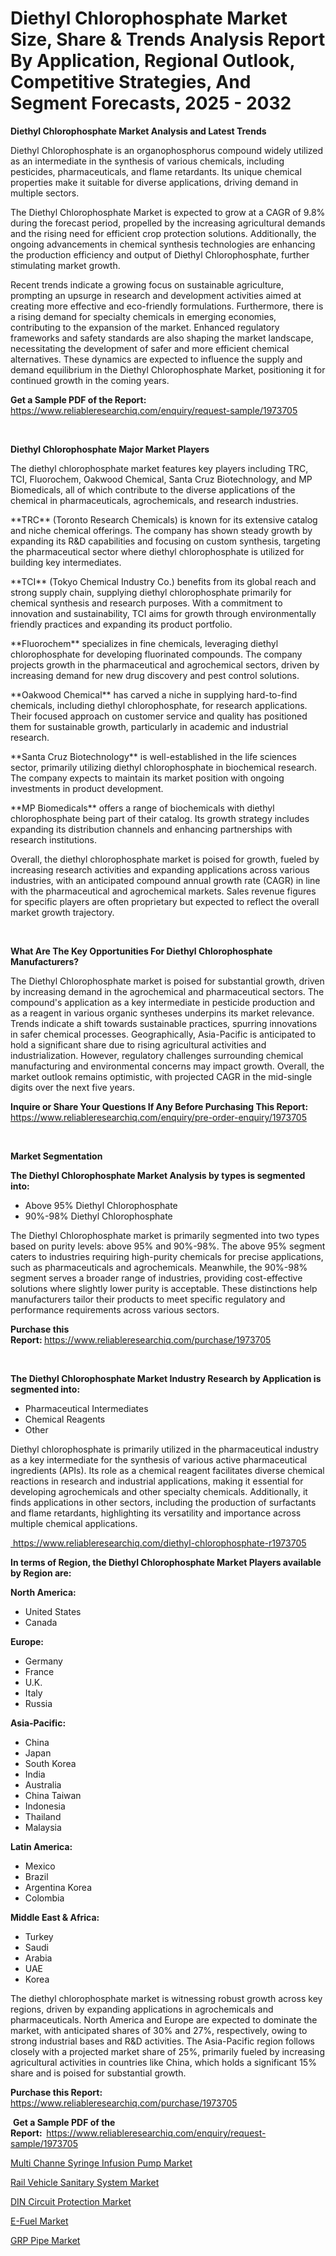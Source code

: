 <p><h1>Diethyl Chlorophosphate Market Size, Share & Trends Analysis Report By Application, Regional Outlook, Competitive Strategies, And Segment Forecasts, 2025 - 2032</h1></p><p><strong>Diethyl Chlorophosphate Market Analysis and Latest Trends</strong></p>
<p><p>Diethyl Chlorophosphate is an organophosphorus compound widely utilized as an intermediate in the synthesis of various chemicals, including pesticides, pharmaceuticals, and flame retardants. Its unique chemical properties make it suitable for diverse applications, driving demand in multiple sectors.</p><p>The Diethyl Chlorophosphate Market is expected to grow at a CAGR of 9.8% during the forecast period, propelled by the increasing agricultural demands and the rising need for efficient crop protection solutions. Additionally, the ongoing advancements in chemical synthesis technologies are enhancing the production efficiency and output of Diethyl Chlorophosphate, further stimulating market growth.</p><p>Recent trends indicate a growing focus on sustainable agriculture, prompting an upsurge in research and development activities aimed at creating more effective and eco-friendly formulations. Furthermore, there is a rising demand for specialty chemicals in emerging economies, contributing to the expansion of the market. Enhanced regulatory frameworks and safety standards are also shaping the market landscape, necessitating the development of safer and more efficient chemical alternatives. These dynamics are expected to influence the supply and demand equilibrium in the Diethyl Chlorophosphate Market, positioning it for continued growth in the coming years.</p></p>
<p><strong>Get a Sample PDF of the Report:&nbsp;</strong> <a href="https://www.reliableresearchiq.com/enquiry/request-sample/1973705?utm_campaign=2222&utm_medium=2&utm_source=Github&utm_content=ia&utm_term=31012025&utm_id=diethyl-chlorophosphate">https://www.reliableresearchiq.com/enquiry/request-sample/1973705</a></p>
<p>&nbsp;</p>
<p><strong>Diethyl Chlorophosphate Major Market Players</strong></p>
<p><p>The diethyl chlorophosphate market features key players including TRC, TCI, Fluorochem, Oakwood Chemical, Santa Cruz Biotechnology, and MP Biomedicals, all of which contribute to the diverse applications of the chemical in pharmaceuticals, agrochemicals, and research industries.</p><p>**TRC** (Toronto Research Chemicals) is known for its extensive catalog and niche chemical offerings. The company has shown steady growth by expanding its R&D capabilities and focusing on custom synthesis, targeting the pharmaceutical sector where diethyl chlorophosphate is utilized for building key intermediates. </p><p>**TCI** (Tokyo Chemical Industry Co.) benefits from its global reach and strong supply chain, supplying diethyl chlorophosphate primarily for chemical synthesis and research purposes. With a commitment to innovation and sustainability, TCI aims for growth through environmentally friendly practices and expanding its product portfolio.</p><p>**Fluorochem** specializes in fine chemicals, leveraging diethyl chlorophosphate for developing fluorinated compounds. The company projects growth in the pharmaceutical and agrochemical sectors, driven by increasing demand for new drug discovery and pest control solutions.</p><p>**Oakwood Chemical** has carved a niche in supplying hard-to-find chemicals, including diethyl chlorophosphate, for research applications. Their focused approach on customer service and quality has positioned them for sustainable growth, particularly in academic and industrial research.</p><p>**Santa Cruz Biotechnology** is well-established in the life sciences sector, primarily utilizing diethyl chlorophosphate in biochemical research. The company expects to maintain its market position with ongoing investments in product development.</p><p>**MP Biomedicals** offers a range of biochemicals with diethyl chlorophosphate being part of their catalog. Its growth strategy includes expanding its distribution channels and enhancing partnerships with research institutions.</p><p>Overall, the diethyl chlorophosphate market is poised for growth, fueled by increasing research activities and expanding applications across various industries, with an anticipated compound annual growth rate (CAGR) in line with the pharmaceutical and agrochemical markets. Sales revenue figures for specific players are often proprietary but expected to reflect the overall market growth trajectory.</p></p>
<p>&nbsp;</p>
<p><strong>What Are The Key Opportunities For Diethyl Chlorophosphate Manufacturers?</strong></p>
<p><p>The Diethyl Chlorophosphate market is poised for substantial growth, driven by increasing demand in the agrochemical and pharmaceutical sectors. The compound's application as a key intermediate in pesticide production and as a reagent in various organic syntheses underpins its market relevance. Trends indicate a shift towards sustainable practices, spurring innovations in safer chemical processes. Geographically, Asia-Pacific is anticipated to hold a significant share due to rising agricultural activities and industrialization. However, regulatory challenges surrounding chemical manufacturing and environmental concerns may impact growth. Overall, the market outlook remains optimistic, with projected CAGR in the mid-single digits over the next five years.</p></p>
<p><strong>Inquire or Share Your Questions If Any Before Purchasing This Report:</strong> <a href="https://www.reliableresearchiq.com/enquiry/pre-order-enquiry/1973705?utm_campaign=2222&utm_medium=2&utm_source=Github&utm_content=ia&utm_term=31012025&utm_id=diethyl-chlorophosphate">https://www.reliableresearchiq.com/enquiry/pre-order-enquiry/1973705</a></p>
<p>&nbsp;</p>
<p><strong>Market Segmentation</strong></p>
<p><strong>The Diethyl Chlorophosphate Market Analysis by types is segmented into:</strong></p>
<p><ul><li>Above 95% Diethyl Chlorophosphate</li><li>90%-98% Diethyl Chlorophosphate</li></ul></p>
<p><p>The Diethyl Chlorophosphate market is primarily segmented into two types based on purity levels: above 95% and 90%-98%. The above 95% segment caters to industries requiring high-purity chemicals for precise applications, such as pharmaceuticals and agrochemicals. Meanwhile, the 90%-98% segment serves a broader range of industries, providing cost-effective solutions where slightly lower purity is acceptable. These distinctions help manufacturers tailor their products to meet specific regulatory and performance requirements across various sectors.</p></p>
<p><strong>Purchase this Report:&nbsp;</strong><a href="https://www.reliableresearchiq.com/purchase/1973705?utm_campaign=2222&utm_medium=2&utm_source=Github&utm_content=ia&utm_term=31012025&utm_id=diethyl-chlorophosphate">https://www.reliableresearchiq.com/purchase/1973705</a></p>
<p>&nbsp;</p>
<p><strong>The Diethyl Chlorophosphate Market Industry Research by Application is segmented into:</strong></p>
<p><ul><li>Pharmaceutical Intermediates</li><li>Chemical Reagents</li><li>Other</li></ul></p>
<p><p>Diethyl chlorophosphate is primarily utilized in the pharmaceutical industry as a key intermediate for the synthesis of various active pharmaceutical ingredients (APIs). Its role as a chemical reagent facilitates diverse chemical reactions in research and industrial applications, making it essential for developing agrochemicals and other specialty chemicals. Additionally, it finds applications in other sectors, including the production of surfactants and flame retardants, highlighting its versatility and importance across multiple chemical applications.</p></p>
<p><a href="https://www.reliableresearchiq.com/diethyl-chlorophosphate-r1973705?utm_campaign=2222&utm_medium=2&utm_source=Github&utm_content=ia&utm_term=31012025&utm_id=diethyl-chlorophosphate">&nbsp;https://www.reliableresearchiq.com/diethyl-chlorophosphate-r1973705</a></p>
<p><strong>In terms of Region, the Diethyl Chlorophosphate Market Players available by Region are:</strong></p>
<p>
    <p> <strong> North America: </strong>
        <ul>
            <li>United States</li>
            <li>Canada</li>
        </ul>
        </p> 
    <p> <strong> Europe: </strong>
        <ul>
            <li>Germany</li>
            <li>France</li>
            <li>U.K.</li>
            <li>Italy</li>
            <li>Russia</li>
        </ul>
        </p> 
    <p> <strong> Asia-Pacific: </strong>
        <ul>
            <li>China</li>
            <li>Japan</li>
            <li>South Korea</li>
            <li>India</li>
            <li>Australia</li>
            <li>China Taiwan</li>
            <li>Indonesia</li>
            <li>Thailand</li>
            <li>Malaysia</li>
        </ul>
        </p> 
    <p> <strong> Latin America: </strong>
        <ul>
            <li>Mexico</li>
            <li>Brazil</li>
            <li>Argentina Korea</li>
            <li>Colombia</li>
        </ul>
        </p> 
    <p> <strong> Middle East & Africa: </strong>
        <ul>
            <li>Turkey</li>
            <li>Saudi</li>
            <li>Arabia</li>
            <li>UAE</li>
            <li>Korea</li>
        </ul>
    </p>
    </p>
<p><p>The diethyl chlorophosphate market is witnessing robust growth across key regions, driven by expanding applications in agrochemicals and pharmaceuticals. North America and Europe are expected to dominate the market, with anticipated shares of 30% and 27%, respectively, owing to strong industrial bases and R&D activities. The Asia-Pacific region follows closely with a projected market share of 25%, primarily fueled by increasing agricultural activities in countries like China, which holds a significant 15% share and is poised for substantial growth.</p></p>
<p><strong>Purchase this Report: </strong><a href="https://www.reliableresearchiq.com/purchase/1973705?utm_campaign=2222&utm_medium=2&utm_source=Github&utm_content=ia&utm_term=31012025&utm_id=diethyl-chlorophosphate">https://www.reliableresearchiq.com/purchase/1973705</a></p>
<p>&nbsp;<strong>Get a Sample PDF of the Report:&nbsp;&nbsp;</strong><a href="https://www.reliableresearchiq.com/enquiry/request-sample/1973705?utm_campaign=2222&utm_medium=2&utm_source=Github&utm_content=ia&utm_term=31012025&utm_id=diethyl-chlorophosphate">https://www.reliableresearchiq.com/enquiry/request-sample/1973705</a></p>
<p><strong></strong></p>
<p><p><a href="https://www.linkedin.com/pulse/revenue-market-growth-projections-multi-channe-syringe-rhmoe?utm_campaign=2222&utm_medium=2&utm_source=Github&utm_content=ia&utm_term=31012025&utm_id=diethyl-chlorophosphate">Multi Channe Syringe Infusion Pump Market</a></p><p><a href="https://www.linkedin.com/pulse/understanding-rail-vehicle-sanitary-system-market-key-mmb3e?utm_campaign=2222&utm_medium=2&utm_source=Github&utm_content=ia&utm_term=31012025&utm_id=diethyl-chlorophosphate">Rail Vehicle Sanitary System Market</a></p><p><a href="https://www.linkedin.com/pulse/navigating-din-circuit-protection-market-size-using-102-fqyse?utm_campaign=2222&utm_medium=2&utm_source=Github&utm_content=ia&utm_term=31012025&utm_id=diethyl-chlorophosphate">DIN Circuit Protection Market</a></p><p><a href="https://www.linkedin.com/pulse/e-fuel-market-matrix-applications-types-cagr-growth-arrin-research-hziaf?utm_campaign=2222&utm_medium=2&utm_source=Github&utm_content=ia&utm_term=31012025&utm_id=diethyl-chlorophosphate">E-Fuel Market</a></p><p><a href="https://github.com/rileymgdorcas/Market-Research-Report-List-1/blob/main/grp-pipe-market.md?utm_campaign=2222&utm_medium=2&utm_source=Github&utm_content=ia&utm_term=31012025&utm_id=diethyl-chlorophosphate">GRP Pipe Market</a></p></p>
